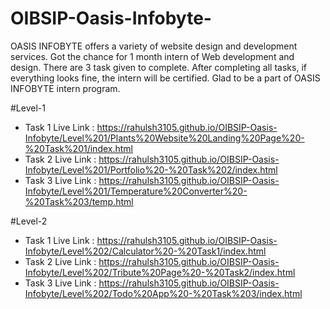 # OIBSIP-Oasis-Infobyte-
OASIS INFOBYTE offers a variety of website design and development services. Got the chance for 1 month intern of Web development and design. There are 3 task given to complete. After completing all tasks, if everything looks fine, the intern will be certified. Glad to be a part of OASIS INFOBYTE intern program.

#Level-1
- Task 1 Live Link : https://rahulsh3105.github.io/OIBSIP-Oasis-Infobyte/Level%201/Plants%20Website%20Landing%20Page%20-%20Task%201/index.html
- Task 2 Live Link : https://rahulsh3105.github.io/OIBSIP-Oasis-Infobyte/Level%201/Portfolio%20-%20Task%202/index.html
- Task 3 Live Link : https://rahulsh3105.github.io/OIBSIP-Oasis-Infobyte/Level%201/Temperature%20Converter%20-%20Task%203/temp.html

#Level-2
- Task 1 Live Link : https://rahulsh3105.github.io/OIBSIP-Oasis-Infobyte/Level%202/Calculator%20-%20Task1/index.html
- Task 2 Live Link : https://rahulsh3105.github.io/OIBSIP-Oasis-Infobyte/Level%202/Tribute%20Page%20-%20Task2/index.html
- Task 3 Live Link : https://rahulsh3105.github.io/OIBSIP-Oasis-Infobyte/Level%202/Todo%20App%20-%20Task%203/index.html

